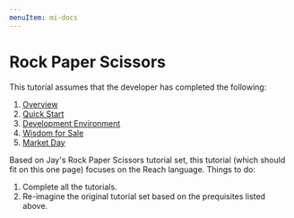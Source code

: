 ```yaml
---
menuItem: mi-docs
---
```


# Rock Paper Scissors

This tutorial assumes that the developer has completed the following:

1. [Overview]()
1. [Quick Start]()
1. [Development Environment]()
1. [Wisdom for Sale](https://reach-sh.github.io/en/books/essentials/tutorials/wisdom-for-sale/)
1. [Market Day](https://reach-sh.github.io/en/books/essentials/tutorials/market-day/)

Based on Jay's Rock Paper Scissors tutorial set, this tutorial (which should fit on this one page) focuses on the Reach language. Things to do:

1. Complete all the tutorials.
1. Re-imagine the original tutorial set based on the prequisites listed above.
